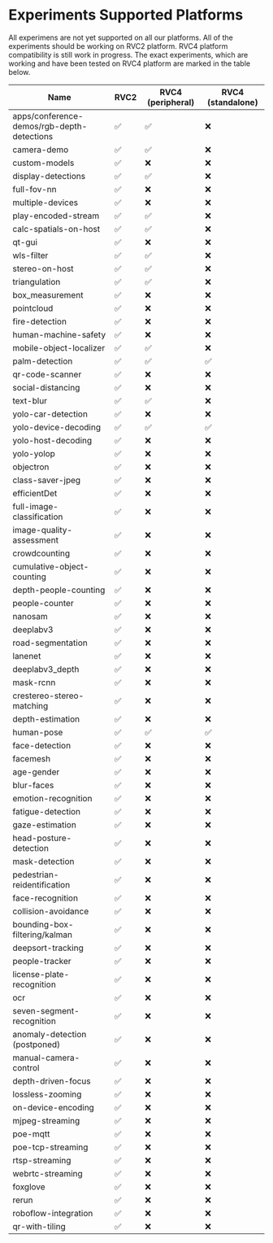# Experiments Supported Platforms

All experimens are not yet supported on all our platforms. All of the experiments should be working on RVC2 platform. RVC4 platform compatibility is still work in progress. The exact experiments, which are working and have been tested on RVC4 platform are marked in the table below.

| Name                                   | RVC2 | RVC4 (peripheral) | RVC4 (standalone) |
|----------------------------------------|------|--------------------|--------------------|
| apps/conference-demos/rgb-depth-detections | ✅ | ✅                 | ❌                 |
| camera-demo                       | ✅ | ✅                 | ❌                 |
| custom-models                     | ✅ | ❌                 | ❌                 |
| display-detections                | ✅ | ✅                 | ❌                 |
| full-fov-nn                       | ✅ | ❌                 | ❌                 |
| multiple-devices                  | ✅ | ❌                 | ❌                 |
| play-encoded-stream               | ✅ | ✅                 | ❌                 |
| calc-spatials-on-host             | ✅ | ✅                 | ❌                 |
| qt-gui                            | ✅ | ❌                 | ❌                 |
| wls-filter                        | ✅ | ✅                 | ❌                 |
| stereo-on-host                    | ✅ | ✅                 | ❌                 |
| triangulation                     | ✅ | ✅                 | ❌                 |
| box_measurement                   | ✅ | ❌                 | ❌                 |
| pointcloud                        | ✅ | ❌                 | ❌                 |
| fire-detection                    | ✅ | ❌                 | ❌                 |
| human-machine-safety              | ✅ | ❌                 | ❌                 |
| mobile-object-localizer           | ✅ | ✅                 | ❌                 |
| palm-detection                    | ✅ | ✅                 | ✅                 |
| qr-code-scanner                   | ✅ | ❌                 | ❌                 |
| social-distancing                 | ✅ | ❌                 | ❌                 |
| text-blur                         | ✅ | ✅                 | ❌                 |
| yolo-car-detection                | ✅ | ❌                 | ❌                 |
| yolo-device-decoding              | ✅ | ✅                 | ✅                 |
| yolo-host-decoding                | ✅ | ❌                 | ❌                 |
| yolo-yolop                        | ✅ | ❌                 | ❌                 |
| objectron                         | ✅ | ❌                 | ❌                 |
| class-saver-jpeg                  | ✅ | ❌                 | ❌                 |
| efficientDet                      | ✅ | ❌                 | ❌                 |
| full-image-classification              | ✅ | ❌                 | ❌                 |
| image-quality-assessment          | ✅ | ❌                 | ❌                 |
| crowdcounting                     | ✅ | ❌                 | ❌                 |
| cumulative-object-counting        | ✅ | ❌                 | ❌                 |
| depth-people-counting             | ✅ | ❌                 | ❌                 |
| people-counter                    | ✅ | ❌                 | ❌                 |
| nanosam                           | ✅ | ❌                 | ❌                 |
| deeplabv3                              | ✅ | ❌                 | ❌                 |
| road-segmentation                 | ✅ | ❌                 | ❌                 |
| lanenet                           | ✅ | ❌                 | ❌                 |
| deeplabv3_depth                   | ✅ | ❌                 | ❌                 |
| mask-rcnn                         | ✅ | ❌                 | ❌                 |
| crestereo-stereo-matching         | ✅ | ❌                 | ❌                 |
| depth-estimation                  | ✅ | ❌                 | ❌                 |
| human-pose                        | ✅ | ✅                 | ✅                 |
| face-detection                    | ✅ | ❌                 | ❌                 |
| facemesh                          | ✅ | ❌                 | ❌                 |
| age-gender                        | ✅ | ❌                 | ❌                 |
| blur-faces                        | ✅ | ❌                 | ❌                 |
| emotion-recognition               | ✅ | ❌                 | ❌                 |
| fatigue-detection                 | ✅ | ❌                 | ❌                 |
| gaze-estimation                   | ✅ | ❌                 | ❌                 |
| head-posture-detection            | ✅ | ❌                 | ❌                 |
| mask-detection                    | ✅ | ❌                 | ❌                 |
| pedestrian-reidentification       | ✅ | ❌                 | ❌                 |
| face-recognition                  | ✅ | ❌                 | ❌                 |
| collision-avoidance                    | ✅ | ❌                 | ❌                 |
| bounding-box-filtering/kalman     | ✅ | ❌                 | ❌                 |
| deepsort-tracking                 | ✅ | ❌                 | ❌                 |
| people-tracker                    | ✅ | ❌                 | ❌                 |
| license-plate-recognition         | ✅ | ❌                 | ❌                 |
| ocr                               | ✅ | ❌                 | ❌                 |
| seven-segment-recognition         | ✅ | ❌                 | ❌                 |
| anomaly-detection (postponed)     | ✅ | ❌                 | ❌                 |
| manual-camera-control             | ✅ | ❌                 | ❌                 |
| depth-driven-focus                | ✅ | ❌                 | ❌                 |
| lossless-zooming                  | ✅ | ❌                 | ❌                 |
| on-device-encoding                | ✅ | ❌                 | ❌                 |
| mjpeg-streaming                   | ✅ | ❌                 | ❌                 |
| poe-mqtt                          | ✅ | ❌                 | ❌                 |
| poe-tcp-streaming                 | ✅ | ❌                 | ❌                 |
| rtsp-streaming                    | ✅ | ❌                 | ❌                 |
| webrtc-streaming                  | ✅ | ❌                 | ❌                 |
| foxglove                          | ✅ | ❌                 | ❌                 |
| rerun                             | ✅ | ❌                 | ❌                 |
| roboflow-integration              | ✅ | ❌                 | ❌                 |
| qr-with-tiling                         | ✅ | ❌                 | ❌                 |
